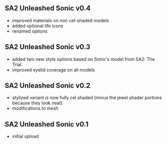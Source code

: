 ## SA2 Unleashed Sonic v0.4

- improved materials on non cel-shaded models
- added optional life icons
- renamed options

## SA2 Unleashed Sonic v0.3

- added two new style options based on Sonic's model from SA2: The Trial.
- improved eyelid coverage on all models

## SA2 Unleashed Sonic v0.2

- stylized variant is now fully cel shaded (minus the jewel shader portions because they look neat)
- modifications to mesh

## SA2 Unleashed Sonic v0.1

- initial upload